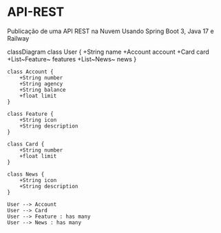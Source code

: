 # API-REST
Publicação de uma API REST na Nuvem Usando Spring Boot 3, Java 17 e Railway


classDiagram
    class User {
        +String name
        +Account account
        +Card card
        +List~Feature~ features
        +List~News~ news
    }

    class Account {
        +String number
        +String agency
        +String balance
        +float limit
    }

    class Feature {
        +String icon
        +String description
    }

    class Card {
        +String number
        +float limit
    }

    class News {
        +String icon
        +String description
    }

    User --> Account
    User --> Card
    User --> Feature : has many
    User --> News : has many
